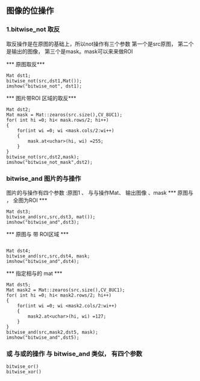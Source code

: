 ## 图像的位操作
### 1.bitwise_not 取反
取反操作是在原图的基础上，所以not操作有三个参数 第一个是src原图， 第二个是输出的图像， 第三个是mask。mask可以来来做ROI

*** 原图取反***
```
Mat dst1;
bitwise_not(src,dst1,Mat());
imshow("bitwise_not", dst1);
```

*** 图片带ROI 区域的取反***
```
Mat dst2;
Mat mask = Mat::zearos(src.size(),CV_8UC1);
for( int hi =0; hi< mask.rows/2; hi++)
{
    for(int wi =0; wi <mask.cols/2:wi++)
    {
        mask.at<uchar>(hi, wi) =255;
    }
}
bitwise_not(src,dst2,mask);
imshow("bitwise_not_mask",dst2);
```

### bitwise_and 图片的与操作
图片的与操作有四个参数 :原图1 、 与与操作Mat、 输出图像 、mask
*** 原图与 ， 全图为ROI ***
```
Mat dst3;
bitwise_and(src,src,dst3, mat());
imshow("bitwise_and",dst3);
```

*** 原图与 带 ROI区域 ***
```

Mat dst4;
bitwise_and(src,src,dst4, mask;
imshow("bitwise_and",dst4);
```

*** 指定相与的 mat ***
```
Mat dst5;
Mat mask2 = Mat::zearos(src.size(),CV_8UC1);
for( int hi =0; hi< mask2.rows/2; hi++)
{
    for(int wi =0; wi <mask2.cols/2:wi++)
    {
        mask2.at<uchar>(hi, wi) =127;
    }
}
bitwise_and(src,mask2,dst5, mask);
imshow("bitwise_and",dst5);
```

### 或 与或的操作  与 bitwise_and 类似， 有四个参数
```
bitwise_or() 
bitwise_xor()
```